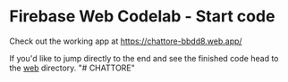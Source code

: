 # Firebase Web Codelab - Start code

Check out the working app at https://chattore-bbdd8.web.app/<br>

If you'd like to jump directly to the end and see the finished code head to the [web](../web) directory.
"# CHATTORE" 
